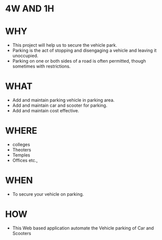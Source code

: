 
# 4W AND 1H

# WHY

  * This project will help us to secure the vehicle park.
  * Parking is the act of stopping and disengaging a vehicle and leaving it unoccupied.
  * Parking on one or both sides of a road is often permitted, though sometimes with restrictions. 
 
 
# WHAT
  
  * Add and maintain parking vehicle in parking area.
  * Add and maintain car and scooter for parking.
  * Add and maintain cost effective.
  
  
# WHERE
 
  * colleges
  * Theoters
  * Temples
  * Offices etc.,
  
# WHEN
  
  * To secure your vehicle on parking.
  
# HOW
  
  * This Web based application automate the Vehicle parking of Car and Scooters
